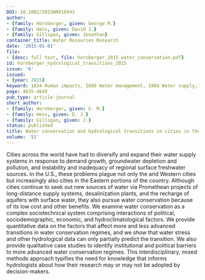 ```yaml
---
DOI: 10.1002/2015WR016943
author:
- {family: Hornberger, given: George M.}
- {family: Hess, given: David J.}
- {family: Gilligan, given: Jonathan}
container_title: Water Resources Research
date: '2015-01-01'
file:
- {desc: full text, file: hornberger_2015_water_conservation.pdf}
id: hornberger_hydrological_transitions_2015
issue: '6'
issued:
- {year: 2015}
keyword: 1834 Human impacts, 1880 Water management, 1884 Water supply, water conservation
page: 4635-4649
pub_type: article-journal
short_author:
- {family: Hornberger, given: G. M.}
- {family: Hess, given: D. J.}
- {family: Gilligan, given: J.}
status: published
title: Water conservation and hydrological transitions in cities in the United States
volume: '51'
---
```

Cities across the world have had to diversify and expand their water supply systems in response to demand growth, groundwater depletion and pollution, and instability and inadequacy of regional surface freshwater sources. In the U.S., these problems plague not only the arid Western cities but increasingly also cities in the Eastern portions of the country. Although cities continue to seek out new sources of water via Promethean projects of long-distance supply systems, desalinization plants, and the recharge of aquifers with surface water, they also pursue water conservation because of its low cost and other benefits. We examine water conservation as a complex sociotechnical system comprising interactions of political, sociodemographic, economic, and hydroclimatological factors. We provide quantitative data on the factors that affect more and less advanced transitions in water conservation regimes, and we show that water stress and other hydrological data can only partially predict the transition. We also provide qualitative case studies to identify institutional and political barriers to more advanced water conservation regimes. This interdisciplinary, mixed methods approach typifies the need for knowledge that informs hydrologists about how their research may or may not be adopted by decision-makers.
